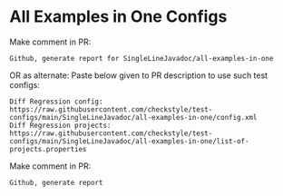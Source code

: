 # All Examples in One Configs
Make comment in PR:
```
Github, generate report for SingleLineJavadoc/all-examples-in-one
```
OR as alternate:
Paste below given to PR description to use such test configs:
```
Diff Regression config: https://raw.githubusercontent.com/checkstyle/test-configs/main/SingleLineJavadoc/all-examples-in-one/config.xml
Diff Regression projects: https://raw.githubusercontent.com/checkstyle/test-configs/main/SingleLineJavadoc/all-examples-in-one/list-of-projects.properties
```
Make comment in PR:
```
Github, generate report
```
